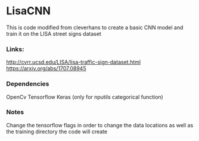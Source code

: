 # LisaCNN 
This is code modified from cleverhans to create a basic CNN model and train it on the LISA street signs dataset
### Links:
http://cvrr.ucsd.edu/LISA/lisa-traffic-sign-dataset.html
https://arxiv.org/abs/1707.08945
### Dependencies 
OpenCv
Tensorflow
Keras (only for nputils categorical function)

### Notes
Change the tensorflow flags in order to change the data locations as well 
as the training directory the code will create

